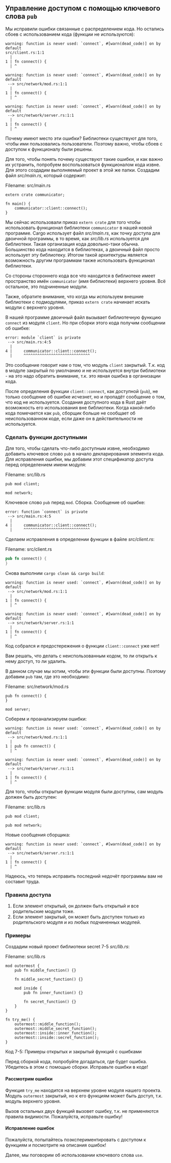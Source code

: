 ## Управление доступом с помощью ключевого слова `pub`

Мы исправили ошибки связанные с распределением кода. Но остались сбоев с использованием
кода (функции не используются):

```text
warning: function is never used: `connect`, #[warn(dead_code)] on by default
src/client.rs:1:1
  |
1 | fn connect() {
  | ^

warning: function is never used: `connect`, #[warn(dead_code)] on by default
 --> src/network/mod.rs:1:1
  |
1 | fn connect() {
  | ^

warning: function is never used: `connect`, #[warn(dead_code)] on by default
 --> src/network/server.rs:1:1
  |
1 | fn connect() {
  | ^
```

Почему имеют место эти ошибки? Библиотеки существуют для того, чтобы ими пользовались
пользователи. Поэтому важно, чтобы сбоев с доступом к функционалу были решены.

Для того, чтобы понять почему существуют такие ошибки, и как важно их устранить,
попробуем воспользоваться функционалом кода извне. Для этого создадим выполняемый
проект в этой же папки. Создадим файл *src/main.rs*, который содержит:

<span class="filename">Filename: src/main.rs</span>

```rust,ignore
extern crate communicator;

fn main() {
    communicator::client::connect();
}
```

Мы сейчас использовали приказ `extern crate` для того чтобы использовать функционал
библиотеки `communicator` в нашей новой программе. Cargo использует файл *src/main.rs*,
как точку доступа для двоичной программы, в то время, как *src/lib.rs* используется
для библиотеки. Такая организация кода довольно-таки обычна. Большинство кода
находится в библиотеках, а двоичный файл просто использует эту библиотеку. Итогом
такой архитектуры является возможность другим программам также использовать функционал
библиотеки.

Со стороны стороннего кода все что находится в библиотеке имеет пространство имён
`communicator` (имя библиотеки) верхнего уровня. Всё остальное, это подчиненные модули.

Также, обратите внимание, что когда мы используем внешние библиотеки с подмодулями,
приказ `extern crate` начинает искать модули с верхнего уровня.

В нашей программе двоичный файл вызывает библиотечную функцию `connect` из
модуля `client`. Но при сборки этого кода получим сообщении об ошибке:

```text
error: module `client` is private
 --> src/main.rs:4:5
  |
4 |     communicator::client::connect();
  |     ^^^^^^^^^^^^^^^^^^^^^^^^^^^^^
```

Это сообщение говорит нам о том, что модуль `client` закрытый.
Т.к. код в модуле закрытый по умолчанию и не используется внутри библиотеки - на
это надо обратить внимание, т.к. это явная ошибка в организации кода.

После определения функции `client::connect`, как доступной (`pub`), не только сообщение
об ошибке исчезнет, но и пропадёт сообщение о том, что код не используется.
Создания доступного кода в Rust даёт возможность его использования вне библиотеки.
Когда какой-либо кода помечается как `pub`, сборщик больше не сообщает об неиспользованном
коде, если даже он в действительности не используется.

### Сделать функции доступными

Для того, чтобы сделать что-либо доступным извне, необходимо добавить ключевое слово
`pub` в начало декларирования элемента кода. Для исправления ошибки, мы добавим
этот спецификатор доступа перед определением имени модуля:

<span class="filename">Filename: src/lib.rs</span>

```rust,ignore
pub mod client;

mod network;
```

Ключевое слово `pub` перед `mod`. Сборка. Сообщение об ошибке:

```text
error: function `connect` is private
 --> src/main.rs:4:5
  |
4 |     communicator::client::connect();
  |     ^^^^^^^^^^^^^^^^^^^^^^^^^^^^^
```

Сделаем исправления в определении функции в файле *src/client.rs*:

<span class="filename">Filename: src/client.rs</span>

```rust
pub fn connect() {
}
```

Снова выполним `cargo clean && cargo build`:

```text
warning: function is never used: `connect`, #[warn(dead_code)] on by default
 --> src/network/mod.rs:1:1
  |
1 | fn connect() {
  | ^

warning: function is never used: `connect`, #[warn(dead_code)] on by default
 --> src/network/server.rs:1:1
  |
1 | fn connect() {
  | ^
```

Код собрался и предостережения о функции `client::connect` уже нет!

Вам решать, что делать с неиспользованным кодом, то ли открыть к нему доступ, то ли
удалить.

В данном случае мы хотим, чтобы эти функции были доступны. Поэтому добавим `pub`
там, где это необходимо:

<span class="filename">Filename: src/network/mod.rs</span>

```rust,ignore
pub fn connect() {
}

mod server;
```

Соберем и проанализируем ошибки:

```text
warning: function is never used: `connect`, #[warn(dead_code)] on by default
 --> src/network/mod.rs:1:1
  |
1 | pub fn connect() {
  | ^

warning: function is never used: `connect`, #[warn(dead_code)] on by default
 --> src/network/server.rs:1:1
  |
1 | fn connect() {
  | ^
```

Для того, чтобы открытые функции модуля были доступны, сам модуль должен быть доступен:

<span class="filename">Filename: src/lib.rs</span>

```rust,ignore
pub mod client;

pub mod network;
```

Новые сообщения сборщика:

```text
warning: function is never used: `connect`, #[warn(dead_code)] on by default
 --> src/network/server.rs:1:1
  |
1 | fn connect() {
  | ^
```

Надеюсь, что теперь исправить последний недочёт программы вам не составит труда.

### Правила доступа


1. Если элемент открытый, он должен быть открытый и все родительские модули тоже.
2. Если элемент закрытый, он может быть доступен только из родительского модуля и из любых подчиненных модулей.

### Примеры

Создадим новый проект библиотеки secret 7-5 *src/lib.rs*:

<span class="filename">Filename: src/lib.rs</span>

```rust,ignore
mod outermost {
    pub fn middle_function() {}

    fn middle_secret_function() {}

    mod inside {
        pub fn inner_function() {}

        fn secret_function() {}
    }
}

fn try_me() {
    outermost::middle_function();
    outermost::middle_secret_function();
    outermost::inside::inner_function();
    outermost::inside::secret_function();
}
```

<span class="caption">Код 7-5: Примеры открытых и закрытый функций с ошибками</span>

Перед сборкой кода, попробуйте догадаться, где будет ошибка. Убедитесь в этом
с помощью сборки. Исправьте ошибки в коде!

#### Рассмотрим ошибки

Функция `try_me` находится на верхнем уровне модуля нашего проекта. Модуль
`outermost` закрытый, но к его функциям может быть доступ, т.к. модуль верхнего
уровня.

Вызов остальных двух функций вызовет ошибку, т.к. не применяются правила видимости.
Пожалуйста, исправьте ошибку!

#### Исправление ошибок

Пожалуйста, попытайтесь поэкспериментировать с доступом к функциям  и посмотрите
на описания ошибок!

Далее, мы поговорим об использовании ключевого слова `use`.
